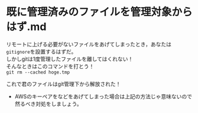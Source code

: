 # 既に管理済みのファイルを管理対象からはず.md
リモートに上げる必要がないファイルをあげてしまったとき，あなたは`gitignore`を設置するはずだ。  
しかしgitは1度管理したファイルを離してはくれない！  
そんなときはこのコマンドを打とう！  
`git rm --cached hoge.tmp`  

これで君のファイルはgit管理下から解放された！  
  
* AWSのキーペアをなどをあげてしまった場合は上記の方法じゃ意味ないので然るべき対処をしましょう。
